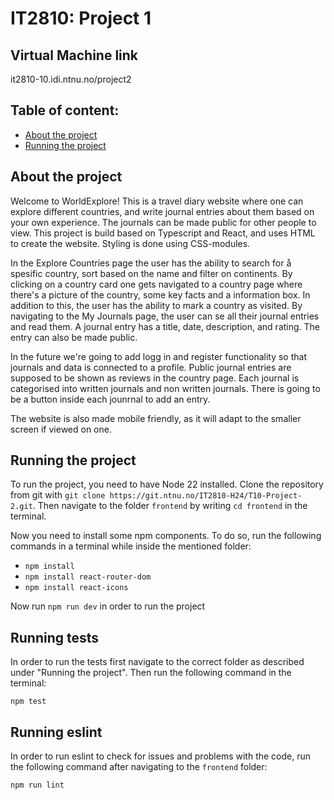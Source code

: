 # IT2810: Project 1

## Virtual Machine link

it2810-10.idi.ntnu.no/project2

## Table of content:

- [About the project](#about-the-project)
- [Running the project](#running-the-project)

## About the project

Welcome to WorldExplore! This is a travel diary website where one can explore different countries, and write journal entries about them based on your own experience. The journals can be made public for other people to view. This project is build based on Typescript and React, and uses HTML to create the website. Styling is done using CSS-modules.

In the Explore Countries page the user has the ability to search for å spesific country, sort based on the name and filter on continents. By clicking on a country card one gets navigated to a country page where there's a picture of the country, some key facts and a information box. In addition to this, the user has the ability to mark a country as visited. By navigating to the My Journals page, the user can se all their journal entries and read them. A journal entry has a title, date, description, and rating. The entry can also be made public.

In the future we're going to add logg in and register functionality so that journals and data is connected to a profile. Public journal entries are supposed to be shown as reviews in the country page. Each journal is categorised into written journals and non written journals. There is going to be a button inside each jounrnal to add an entry.

The website is also made mobile friendly, as it will adapt to the smaller screen if viewed on one.

## Running the project

To run the project, you need to have Node 22 installed. Clone the repository from git with `git clone https://git.ntnu.no/IT2810-H24/T10-Project-2.git`. Then navigate to the folder `frontend` by writing `cd frontend` in the terminal.

Now you need to install some npm components.
To do so, run the following commands in a terminal while inside the mentioned folder:

- `npm install`
- `npm install react-router-dom`
- `npm install react-icons`

Now run `npm run dev` in order to run the project

## Running tests

In order to run the tests first navigate to the correct folder as described under "Running the project". Then run the following command in the terminal:

`npm test`

## Running eslint

In order to run eslint to check for issues and problems with the code, run the following command after navigating to the `frontend` folder:

`npm run lint`
